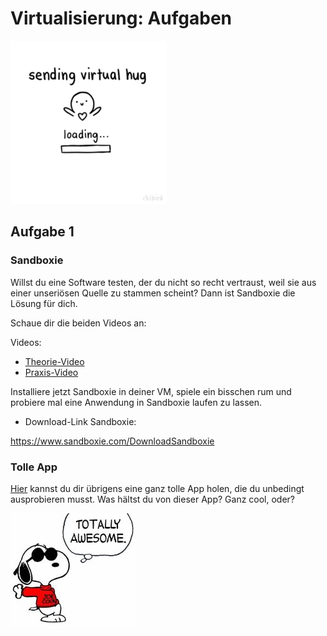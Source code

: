 # Virtualisierung: Aufgaben

![Bild](res/virtual-hug.gif)

## Aufgabe 1

### Sandboxie

Willst du eine Software testen, der du nicht so recht vertraust, weil sie aus einer unseriösen Quelle zu stammen scheint? Dann ist Sandboxie die Lösung für dich.

Schaue dir die beiden Videos an:  

Videos:

- [Theorie-Video](res/Sandboxie_Theorie.mp4)
- [Praxis-Video](res/Sandboxie_Praxis.mp4)

Installiere jetzt Sandboxie in deiner VM, spiele ein bisschen rum und probiere mal eine Anwendung in Sandboxie laufen zu lassen.

- Download-Link Sandboxie:

<https://www.sandboxie.com/DownloadSandboxie>

### Tolle App

[Hier](res/TolleApp.exe) kannst du dir übrigens eine ganz tolle App holen, die du unbedingt ausprobieren musst. Was hältst du von dieser App? Ganz cool, oder?

![Bild](res/snoopy.jpg)
